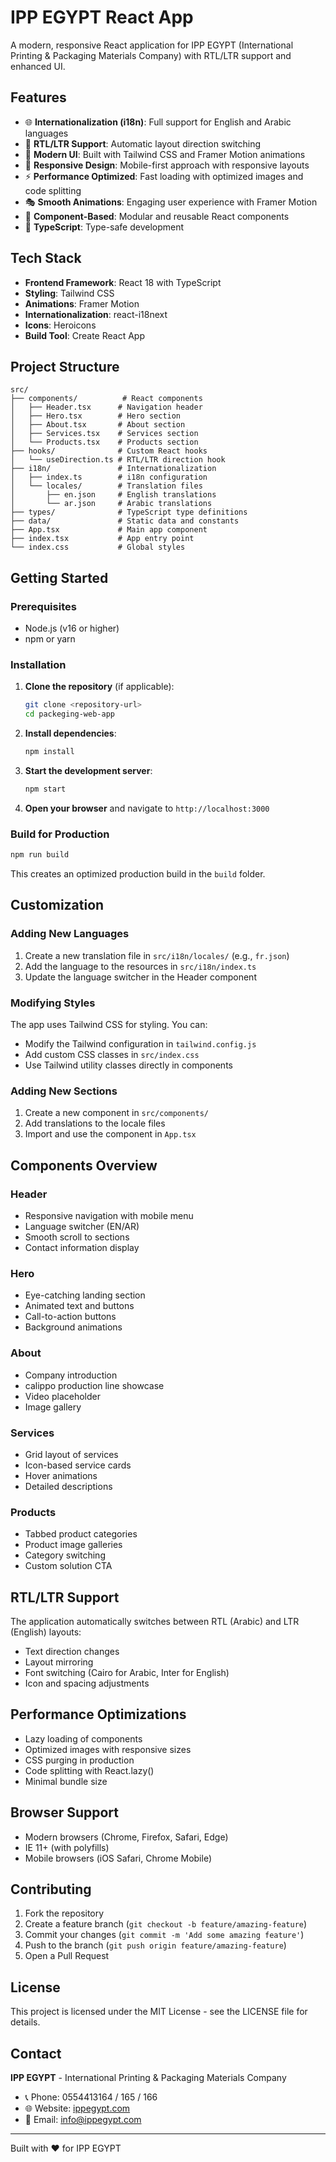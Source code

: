 # IPP EGYPT React App

A modern, responsive React application for IPP EGYPT (International Printing & Packaging Materials Company) with RTL/LTR support and enhanced UI.

## Features

- 🌐 **Internationalization (i18n)**: Full support for English and Arabic languages
- 🔄 **RTL/LTR Support**: Automatic layout direction switching
- 🎨 **Modern UI**: Built with Tailwind CSS and Framer Motion animations
- 📱 **Responsive Design**: Mobile-first approach with responsive layouts
- ⚡ **Performance Optimized**: Fast loading with optimized images and code splitting
- 🎭 **Smooth Animations**: Engaging user experience with Framer Motion
- 🧩 **Component-Based**: Modular and reusable React components
- 🔧 **TypeScript**: Type-safe development

## Tech Stack

- **Frontend Framework**: React 18 with TypeScript
- **Styling**: Tailwind CSS
- **Animations**: Framer Motion
- **Internationalization**: react-i18next
- **Icons**: Heroicons
- **Build Tool**: Create React App

## Project Structure

```
src/
├── components/          # React components
│   ├── Header.tsx      # Navigation header
│   ├── Hero.tsx        # Hero section
│   ├── About.tsx       # About section
│   ├── Services.tsx    # Services section
│   └── Products.tsx    # Products section
├── hooks/              # Custom React hooks
│   └── useDirection.ts # RTL/LTR direction hook
├── i18n/               # Internationalization
│   ├── index.ts        # i18n configuration
│   └── locales/        # Translation files
│       ├── en.json     # English translations
│       └── ar.json     # Arabic translations
├── types/              # TypeScript type definitions
├── data/               # Static data and constants
├── App.tsx             # Main app component
├── index.tsx           # App entry point
└── index.css           # Global styles
```

## Getting Started

### Prerequisites

- Node.js (v16 or higher)
- npm or yarn

### Installation

1. **Clone the repository** (if applicable):
   ```bash
   git clone <repository-url>
   cd packeging-web-app
   ```

2. **Install dependencies**:
   ```bash
   npm install
   ```

3. **Start the development server**:
   ```bash
   npm start
   ```

4. **Open your browser** and navigate to `http://localhost:3000`

### Build for Production

```bash
npm run build
```

This creates an optimized production build in the `build` folder.

## Customization

### Adding New Languages

1. Create a new translation file in `src/i18n/locales/` (e.g., `fr.json`)
2. Add the language to the resources in `src/i18n/index.ts`
3. Update the language switcher in the Header component

### Modifying Styles

The app uses Tailwind CSS for styling. You can:

- Modify the Tailwind configuration in `tailwind.config.js`
- Add custom CSS classes in `src/index.css`
- Use Tailwind utility classes directly in components

### Adding New Sections

1. Create a new component in `src/components/`
2. Add translations to the locale files
3. Import and use the component in `App.tsx`

## Components Overview

### Header
- Responsive navigation with mobile menu
- Language switcher (EN/AR)
- Smooth scroll to sections
- Contact information display

### Hero
- Eye-catching landing section
- Animated text and buttons
- Call-to-action buttons
- Background animations

### About
- Company introduction
- calippo production line showcase
- Video placeholder
- Image gallery

### Services
- Grid layout of services
- Icon-based service cards
- Hover animations
- Detailed descriptions

### Products
- Tabbed product categories
- Product image galleries
- Category switching
- Custom solution CTA

## RTL/LTR Support

The application automatically switches between RTL (Arabic) and LTR (English) layouts:

- Text direction changes
- Layout mirroring
- Font switching (Cairo for Arabic, Inter for English)
- Icon and spacing adjustments

## Performance Optimizations

- Lazy loading of components
- Optimized images with responsive sizes
- CSS purging in production
- Code splitting with React.lazy()
- Minimal bundle size

## Browser Support

- Modern browsers (Chrome, Firefox, Safari, Edge)
- IE 11+ (with polyfills)
- Mobile browsers (iOS Safari, Chrome Mobile)

## Contributing

1. Fork the repository
2. Create a feature branch (`git checkout -b feature/amazing-feature`)
3. Commit your changes (`git commit -m 'Add some amazing feature'`)
4. Push to the branch (`git push origin feature/amazing-feature`)
5. Open a Pull Request

## License

This project is licensed under the MIT License - see the LICENSE file for details.

## Contact

**IPP EGYPT** - International Printing & Packaging Materials Company

- 📞 Phone: 0554413164 / 165 / 166
- 🌐 Website: [ippegypt.com](https://ippegypt.com)
- 📧 Email: info@ippegypt.com

---

Built with ❤️ for IPP EGYPT
